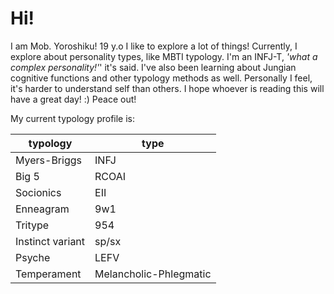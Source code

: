 # Hi!

I am Mob. Yoroshiku!
19 y.o
I like to explore a lot of things!
Currently, I explore about personality types, like MBTI typology.
I'm an INFJ-T, _'what a complex personality!'_' it's said.
I've also been learning about Jungian cognitive functions and other typology methods as well.
Personally I feel, it's harder to understand self than others.
I hope whoever is reading this will have a great day! :)
Peace out!

My current typology profile is:

| typology         | type                   |
| ---              | ---                    |
| Myers-Briggs     | INFJ                   |
| Big 5            | RCOAI                  |
| Socionics        | EII                    |
| Enneagram        | 9w1                    |
| Tritype          | 954                    |
| Instinct variant | sp/sx                  |
| Psyche           | LEFV                   |
| Temperament      | Melancholic-Phlegmatic |

